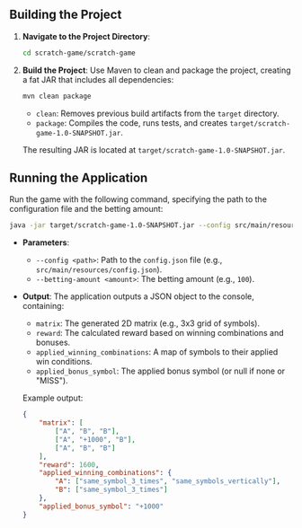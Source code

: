 ## Building the Project

1. **Navigate to the Project Directory**:
   ```bash
   cd scratch-game/scratch-game
   ```

2. **Build the Project**:
   Use Maven to clean and package the project, creating a fat JAR that includes all dependencies:
   ```bash
   mvn clean package
   ```
    - `clean`: Removes previous build artifacts from the `target` directory.
    - `package`: Compiles the code, runs tests, and creates `target/scratch-game-1.0-SNAPSHOT.jar`.

   The resulting JAR is located at `target/scratch-game-1.0-SNAPSHOT.jar`.

## Running the Application

Run the game with the following command, specifying the path to the configuration file and the betting amount:

```bash
java -jar target/scratch-game-1.0-SNAPSHOT.jar --config src/main/resources/config.json --betting-amount 100
```

- **Parameters**:
    - `--config <path>`: Path to the `config.json` file (e.g., `src/main/resources/config.json`).
    - `--betting-amount <amount>`: The betting amount (e.g., `100`).

- **Output**:
  The application outputs a JSON object to the console, containing:
    - `matrix`: The generated 2D matrix (e.g., 3x3 grid of symbols).
    - `reward`: The calculated reward based on winning combinations and bonuses.
    - `applied_winning_combinations`: A map of symbols to their applied win conditions.
    - `applied_bonus_symbol`: The applied bonus symbol (or null if none or "MISS").

  Example output:
  ```json
  {
      "matrix": [
          ["A", "B", "B"],
          ["A", "+1000", "B"],
          ["A", "B", "B"]
      ],
      "reward": 1600,
      "applied_winning_combinations": {
          "A": ["same_symbol_3_times", "same_symbols_vertically"],
          "B": ["same_symbol_3_times"]
      },
      "applied_bonus_symbol": "+1000"
  }
  ```